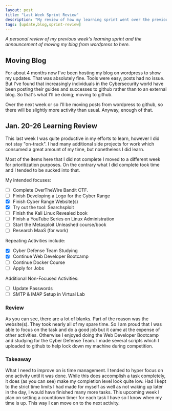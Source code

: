 ```yaml
---
layout: post
title: "Last Week Sprint Review"
description: "My review of how my learning sprint went over the previous week."
tags: [update,blog,sprint-review]
---
```


_A personal review of my previous week's learning sprint and the announcement of moving my blog from wordpress to here._

## Moving Blog

For about 4 months now I've been hosting my blog on wordpress to show my updates. That was absolutely fine. Tools were easy, posts had no issue. But I've found that increasingly individuals in the Cybersecurity world have been posting their guides and successes to github rather than to an external blog. So that's what I'll be doing; moving to github. 

Over the next week or so I'll be moving posts from wordpress to github, so there will be slightly more activity than usual. Anyway, enough of that.


## Jan. 20-26 Learning Review

This last week I was quite productive in my efforts to learn, however I did not stay "on-track". I had many additional side projects for work which consumed a great amount of my time, but nonetheless I did learn. 

Most of the items here that I did not complete I moved to a different week for prioritization purposes. On the contrary what I did complete took time and I tended to be sucked into that.

My intended focuses:

- [ ]  Complete OverTheWire Bandit CTF.
- [ ]  Finish Developing a Logo for the Cyber Range
- [X]  Finish Cyber Range Website(s)
- [X]  Try out the tool: Searchsploit
- [ ]  Finish the Kali Linux Revealed book
- [ ]  Finish a YouTube Series on Linux Administration
- [ ]  Start the Metasploit Unleashed course/book
- [ ]  Research MaaS (for work)

Repeating Activities include:

- [X]  Cyber Defense Team Studying
- [X]  Continue Web Developer Bootcamp
- [ ]  Continue Docker Course
- [ ]  Apply for Jobs

Additional Non-Focused Activities:

- [ ]  Update Passwords
- [ ]  SMTP & IMAP Setup in Virtual Lab

### Review

As you can see, there are a lot of blanks. Part of the reason was the website(s). They took nearly all of my spare time. So I am proud that I was able to focus on the task and do a good job but it came at the expense of other activities. Otherwise I enjoyed doing the Web Developer Bootcamp and studying for the Cyber Defense Team. I made several scripts which I uploaded to github to help lock down my machine during competition. 


### Takeaway
What I need to improve on is time management. I tended to hyper focus on one activity until it was done. While this does accomplish a task completely, it does (as you can see) make my completion level look quite low. Had I kept to the strict time limits I had made for myself as well as not waking up later in the day, I would have finished many more tasks. This upcoming week I plan on setting a countdown timer for each task I have so I know when my time is up. This way I can move on to the next activity. 
